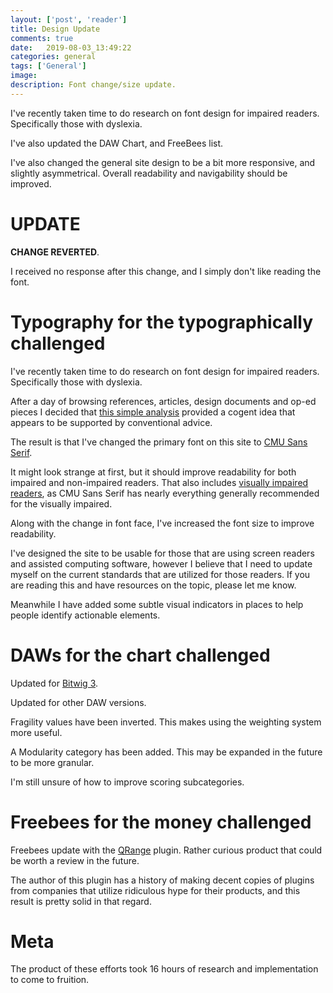 ```yaml
---
layout: ['post', 'reader']
title: Design Update
comments: true
date:   2019-08-03_13:49:22 
categories: general
tags: ['General']
image:
description: Font change/size update.
---
```


I've recently taken time to do research on font design for impaired readers. Specifically those with dyslexia.

I've also updated the DAW Chart, and FreeBees list.

I've also changed the general site design to be a bit more responsive, and slightly asymmetrical. Overall readability and navigability should be improved.

<!--more-->

# UPDATE

**CHANGE REVERTED**.

I received no response after this change, and I simply don't like reading the font.

# Typography for the typographically challenged

I've recently taken time to do research on font design for impaired readers. Specifically those with dyslexia.

After a day of browsing references, articles, design documents and op-ed pieces I decided that [this simple analysis](http://dyslexiahelp.umich.edu/sites/default/files/good_fonts_for_dyslexia_study.pdf) provided a cogent idea that appears to be supported by conventional advice.

The result is that I've changed the primary font on this site to [CMU Sans Serif](https://fontlibrary.org/en/font/cmu-sans-serif).

It might look strange at first, but it should improve readability for both impaired and non-impaired readers. That also includes [visually impaired readers](https://pdfs.semanticscholar.org/39ae/3d2c6b8dabe1082f9fcbd53ccd0260b8f88b.pdf), as CMU Sans Serif has nearly everything generally recommended for the visually impaired.

Along with the change in font face, I've increased the font size to improve readability.

I've designed the site to be usable for those that are using screen readers and assisted computing software, however I believe that I need to update myself on the current standards that are utilized for those readers. If you are reading this and have resources on the topic, please let me know.

Meanwhile I have added some subtle visual indicators in places to help people identify actionable elements.

# DAWs for the chart challenged

Updated for [Bitwig 3](https://www.bitwig.com/en/bitwig-studio/bitwig-studio-3.html).

Updated for other DAW versions.

Fragility values have been inverted. This makes using the weighting system more useful.

A Modularity category has been added. This may be expanded in the future to be more granular.

I'm still unsure of how to improve scoring subcategories.

# Freebees for the money challenged

Freebees update with the [QRange](https://lkjbdsp.wordpress.com/qrange/) plugin. Rather curious product that could be worth a review in the future.

The author of this plugin has a history of making decent copies of plugins from companies that utilize ridiculous hype for their products, and this result is pretty solid in that regard.

# Meta

The product of these efforts took 16 hours of research and implementation to come to fruition.






